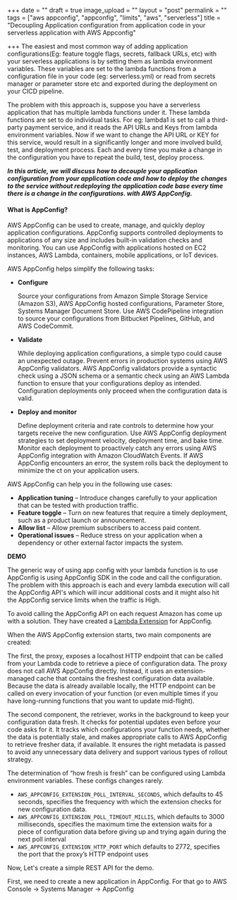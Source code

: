 +++
date = ""
draft = true
image_upload = ""
layout = "post"
permalink = ""
tags = ["aws appconfig", "appconfig", "limits", "aws", "serverless"]
title = "Decoupling Application configuration from application code in your serverless application with AWS Appconfig"

+++
The easiest and most common way of adding application configurations(Eg: feature toggle flags, secrets, fallback URLs, etc) with your serverless applications is by setting them as lambda environment variables. These variables are set to the lambda functions from a configuration file in your code (eg: serverless.yml) or read from secrets manager or parameter store etc and exported during the deployment on your CICD pipeline.

The problem with this approach is, suppose you have a serverless application that has multiple lambda functions under it. These lambda functions are set to do individual tasks. For eg: lambda1 is set to call a third-party payment service, and it reads the API URLs and Keys from lambda environment variables. Now if we want to change the API URL or KEY for this service, would result in a significantly longer and more involved build, test, and deployment process. Each and every time you make a change in the configuration you have to repeat the build, test, deploy process.

**_In this article, we will discuss how to decouple your application configuration from your application code and how to deploy the changes to the service without redeploying the application code base every time there is a change in the configurations. with AWS AppConfig._**

#### What is AppConfig?

AWS AppConfig can be used to create, manage, and quickly deploy application configurations. AppConfig supports controlled deployments to applications of any size and includes built-in validation checks and monitoring. You can use AppConfig with applications hosted on EC2 instances, AWS Lambda, containers, mobile applications, or IoT devices.

AWS AppConfig helps simplify the following tasks:

* **Configure**

  Source your configurations from Amazon Simple Storage Service (Amazon S3), AWS AppConfig hosted configurations, Parameter Store, Systems Manager Document Store. Use AWS CodePipeline integration to source your configurations from Bitbucket Pipelines, GitHub, and AWS CodeCommit.
* **Validate**

  While deploying application configurations, a simple typo could cause an unexpected outage. Prevent errors in production systems using AWS AppConfig validators. AWS AppConfig validators provide a syntactic check using a JSON schema or a semantic check using an AWS Lambda function to ensure that your configurations deploy as intended. Configuration deployments only proceed when the configuration data is valid.
* **Deploy and monitor**

  Define deployment criteria and rate controls to determine how your targets receive the new configuration. Use AWS AppConfig deployment strategies to set deployment velocity, deployment time, and bake time. Monitor each deployment to proactively catch any errors using AWS AppConfig integration with Amazon CloudWatch Events. If AWS AppConfig encounters an error, the system rolls back the deployment to minimize the ct on your application users.

AWS AppConfig can help you in the following use cases:

* **Application tuning** – Introduce changes carefully to your application that can be tested with production traffic.
* **Feature toggle** – Turn on new features that require a timely deployment, such as a product launch or announcement.
* **Allow list** – Allow premium subscribers to access paid content.
* **Operational issues** – Reduce stress on your application when a dependency or other external factor impacts the system.

**DEMO**

The generic way of using app config with your lambda function is to use AppConfig is using AppConfig SDK in the code and call the configuration. The problem with this approach is each and every lambda execution will call the AppConfig API's which will incur additional costs and it might also hit the AppConfig service limits when the traffic is High.

To avoid calling the AppConfig API on each request Amazon has come up with a solution. They have created a [Lambda Extension](https://aws.amazon.com/blogs/compute/introducing-aws-lambda-extensions-in-preview/) for AppConfig.

When the AWS AppConfig extension starts, two main components are created:

The first, the proxy, exposes a localhost HTTP endpoint that can be called from your Lambda code to retrieve a piece of configuration data. The proxy does not call AWS AppConfig directly. Instead, it uses an extension-managed cache that contains the freshest configuration data available. Because the data is already available locally, the HTTP endpoint can be called on every invocation of your function (or even multiple times if you have long-running functions that you want to update mid-flight).

The second component, the retriever, works in the background to keep your configuration data fresh. It checks for potential updates even before your code asks for it. It tracks which configurations your function needs, whether the data is potentially stale, and makes appropriate calls to AWS AppConfig to retrieve fresher data, if available. It ensures the right metadata is passed to avoid any unnecessary data delivery and support various types of rollout strategy.

The determination of “how fresh is fresh” can be configured using Lambda environment variables. These configs changes rarely.

* `AWS_APPCONFIG_EXTENSION_POLL_INTERVAL_SECONDS`, which defaults to 45 seconds, specifies the frequency with which the extension checks for new configuration data.
* `AWS_APPCONFIG_EXTENSION_POLL_TIMEOUT_MILLIS`, which defaults to 3000 milliseconds, specifies the maximum time the extension waits for a piece of configuration data before giving up and trying again during the next poll interval
* `AWS_APPCONFIG_EXTENSION_HTTP_PORT` which defaults to 2772, specifies the port that the proxy’s HTTP endpoint uses

Now, Let's create a simple REST API for the demo.

First, we need to create a new application in AppConfig. For that go to AWS Console → Systems Manager → AppConfig